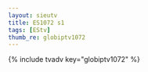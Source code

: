 ```yaml
--- 
layout: sieutv
title: ES1072 s1
tags: [EStv]
thumb_re: globiptv1072
---
```

{% include tvadv key="globiptv1072" %} 
